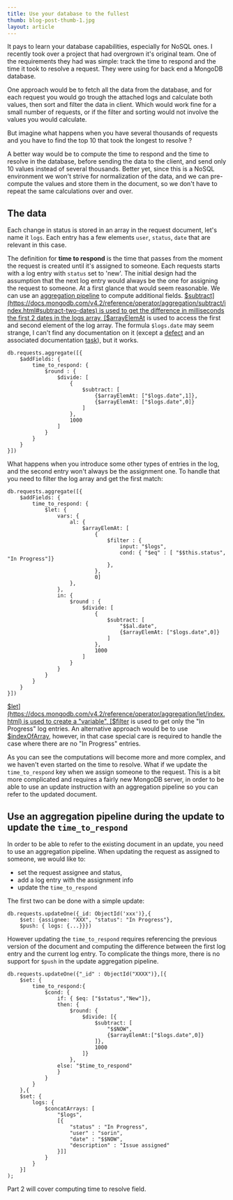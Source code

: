 ```yaml
---
title: Use your database to the fullest
thumb: blog-post-thumb-1.jpg
layout: article
---
```


It pays to learn your database capabilities, especially for NoSQL ones. I recently took over a project that had overgrown it's original team. One of the requirements they had  was simple: track the time to respond and the time it took to resolve a request. They were using for back end a MongoDB database. 

One approach would be to fetch all the data from the database, and for each request you would go trough the attached logs and calculate both values, then sort and filter the data in client. Which would work fine for a small number of requests, or if the filter and sorting would not involve the values you would calculate. 

But imagine what happens when you have several thousands of requests and you have to find the top 10 that took the longest to resolve ?


A better way would be to compute the time to respond and the time to resolve in the database, before sending the data to the client, and send only 10 values instead of several thousands. Better yet, since this is a NoSQL environment we won't strive for normalization of the data, and we can pre-compute the values and store them in the document, so we don't have to repeat the same calculations over and over. 

## The data

Each change in status is stored in an array in the request document, let's name it `logs`. Each entry has a few elements `user`, `status`, `date` that are relevant in this case. 

The definition for **time to respond** is the time that passes from the moment the request is created until it's assigned to someone. Each requests starts with a log entry with `status` set to 'new'. The initial design had the assumption that the next log entry would always be the one for assigning the request to someone. At a first glance that would seem reasonable. We can use an [aggregation pipeline](https://docs.mongodb.com/v4.2/aggregation/) to compute additional fields. [$subtract](https://docs.mongodb.com/v4.2/reference/operator/aggregation/subtract/index.html#subtract-two-dates) is used to get the difference in milliseconds the first 2 dates in the logs array, [$arrayElemAt](https://docs.mongodb.com/v4.2/reference/operator/aggregation/arrayElemAt/index.html) is used to access the first and second element of the log array. The formula `$logs.date` may seem strange, I can't find any documentation on it (except a [defect](https://jira.mongodb.org/browse/SERVER-37246) and an associated documentation [task](https://jira.mongodb.org/browse/DOCS-12068)), but it works.

```
db.requests.aggregate([{
    $addFields: {
        time_to_respond: {
            $round : {
                $divide: [
                    {
                        $subtract: [
                            {$arrayElemAt: ["$logs.date",1]},
                            {$arrayElemAt: ["$logs.date",0]}
                        ]
                    },
                    1000
                ]
            }
        }
    }
}])
```

What happens when you introduce some other types of entries in the log, and the second entry won't always be the assignment one. To handle that you need to filter the log array and get the first match:

```
db.requests.aggregate([{
    $addFields: {
        time_to_respond: {
            $let: {
                vars: {
                    al: {
                        $arrayElemAt: [
                            {
                                $filter : {
                                    input: "$logs",
                                    cond: { "$eq" : [ "$$this.status", "In Progress"]}
                                },
                            },
                            0]
                    },
                },
                in: {
                    $round : {
                        $divide: [
                            {
                                $subtract: [
                                    "$$al.date",
                                    {$arrayElemAt: ["$logs.date",0]}
                                ]
                            },
                            1000
                        ]
                    }
                }
            }
        }
    }
}])
```
[$let](https://docs.mongodb.com/v4.2/reference/operator/aggregation/let/index.html) is used to create a "variable", [$filter](https://docs.mongodb.com/v4.2/reference/operator/aggregation/filter/) is used to get only the "In Progress" log entries. An alternative approach would be to use [$indexOfArray](https://docs.mongodb.com/v4.2/reference/operator/aggregation/indexOfArray/), however, in that case special care is required to handle the case where there are no "In Progress" entries. 

As you can see the computations will become more and more complex, and we haven't even started on the time to resolve. What if we update the `time_to_respond` key when we assign someone to the request. This is a bit more complicated and requires a fairly new MongoDB server, in order to be able to use an update instruction with an aggregation pipeline so you can refer to the updated document. 

## Use an aggregation pipeline during the update to update the `time_to_respond`

In order to be able to refer to the existing document in an update, you need to use an aggregation pipeline. When updating the request as assigned to someone, we would like to:
 - set the request assignee and status, 
 - add a log entry with the assignment info 
 - update the `time_to_respond`

The first two can be done with a simple update:

```
db.requests.updateOne({_id: ObjectId('xxx')},{
    $set: {assignee: "XXX", "status": "In Progress"},
    $push: { logs: {...}}})
```

However updating the `time_to_respond` requires referencing the previous version of the document and computing the difference between the first log entry and the current log entry. To complicate the things more, there is no support for `$push` in the update aggregation pipeline. 

```
db.requests.updateOne({"_id" : ObjectId("XXXX")},[{ 
    $set: {
        time_to_respond:{
            $cond: {
                if: { $eq: ["$status","New"]},
                then: {
                    $round: {
                        $divide: [{
                            $subtract: [
                                "$$NOW",
                                {$arrayElemAt:["$logs.date",0]}
                            ]},
                            1000
                        ]}
                    },
                else: "$time_to_respond"
                }
            }
        }
    },{
    $set: {
        logs: {
            $concatArrays: [
                "$logs", 
                [{
                    "status" : "In Progress",
                    "user" : "sorin",
                    "date" : "$$NOW", 
                    "description" : "Issue assigned"
                }]]
            }
        }
    }]
);

```

Part 2 will cover computing time to resolve field.

